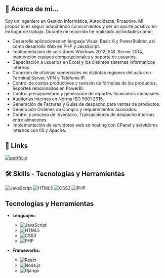 ## 🚀 Acerca de mi...
Soy un Ingeniero en Gestión Informática, Autodidacta, Proactivo. Mi propósito es seguir adquiriendo conocimientos y ser un aporte positivo en mi lugar de trabajo.
Durante mi recorrido he realizado actividades como:
- Desarrollo aplicaciones en lenguaje Visual Basic 6 y PowerBuilder, así como desarrollo Web en PHP y JavaScript.
- Implementación de servidores Windows 2012, SQL Server 2014, mantención equipos computacionales y soporte de usuarios.
- Capacitación a usuarios en Excel y los distintos sistemas informáticos internos.
- Conexión de oficinas comerciales en distintas regiones del país con Terminal Server, VPN y Telefonía IP.
- Control de costos productivos y revisión de fórmulas de los productos. Reportes relacionados en PowerBI.
- Control presupuestario y generación de reportes financieros mensuales.
- Auditorías Internas en Norma ISO 9001:2015.
- Generación de Facturas y Guías de despacho para ventas de productos.
- Generación Ordenes de Compra y requerimientos asociados.
- Control y proceso de Inventario, Transacciones de despacho internas entre almacenes.
- Implementación de servidores web en hosting con CPanel y servidores internos con IIS y Apache.

## 🔗 Links
[![portfolio](https://img.shields.io/badge/my_portfolio-000?style=for-the-badge&logo=ko-fi&logoColor=white)](https://cosayco.github.io/Portafolio/)

## 🛠 Skills - Tecnologías y Herramientas
![JavaScript](https://img.icons8.com/color/48/000000/javascript.png) ![HTML5](https://img.icons8.com/color/48/000000/html-5.png) ![CSS3](https://img.icons8.com/color/48/000000/css3.png) ![PHP](https://img.icons8.com/color/48/000000/php.png)
  
## Tecnologías y Herramientas

- **Lenguajes:**
  - ![JavaScript](https://img.shields.io/badge/JavaScript-F7DF1E?style=for-the-badge&logo=javascript&logoColor=black)
  - ![HTML5](https://img.shields.io/badge/HTML5-E34F26?style=for-the-badge&logo=html5&logoColor=white)
  - ![CSS3](https://img.shields.io/badge/CSS3-1572B6?style=for-the-badge&logo=css3&logoColor=white)
  - ![PHP](https://img.shields.io/badge/PHP-777BB4?style=for-the-badge&logo=php&logoColor=white)

- **Frameworks:**
  - ![React](https://img.shields.io/badge/React-61DAFB?style=for-the-badge&logo=react&logoColor=black)
  - ![Node.js](https://img.shields.io/badge/Node.js-339933?style=for-the-badge&logo=nodedotjs&logoColor=white)
  - ![Django](https://img.shields.io/badge/Django-092E20?style=for-the-badge&logo=django&logoColor=white)
